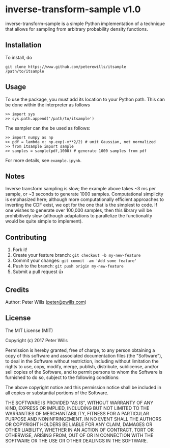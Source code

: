 # inverse-transform-sample v1.0
 
inverse-transform-sample is a simple Python implementation of a technique that allows for sampling from arbitrary probability density functions.
 
## Installation
 
To install, do

	git clone https://www.github.com/peterewills/itsample /path/to/itsample
 
## Usage

To use the package, you must add its location to your Python path. This can be done within the interpreter as follows

	>> import sys
	>> sys.path.append('/path/to/itsample')
	
The sampler can the be used as follows:

	>> import numpy as np
	>> pdf = lambda x: np.exp(-x**2/2) # unit Gaussian, not normalized
	>> from itsample import sample
	>> samples = sample(pdf,1000) # generate 1000 samples from pdf
	
For more details, see `example.ipynb`.

## Notes

Inverse transform sampling is slow; the example above takes ~3 ms per sample, or ~3 seconds to generate 1000 samples. Computational simplicity is emphasized here; although more computationally efficient approaches to inverting the CDF exist, we opt for the one that is the simplest to code. If one wishes to generate over 100,000 samples, then this library will be prohibitively slow (although adaptations to parallelize the functionality would be quite simple to implement).
 
## Contributing
 
1. Fork it!
2. Create your feature branch: `git checkout -b my-new-feature`
3. Commit your changes: `git commit -am 'Add some feature'`
4. Push to the branch: `git push origin my-new-feature`
5. Submit a pull request :+1:
 
## Credits
 
Author: Peter Wills (peter@pwills.com)
 
## License
 
The MIT License (MIT)

Copyright (c) 2017 Peter Wills

Permission is hereby granted, free of charge, to any person obtaining a copy of this software and associated documentation files (the "Software"), to deal in the Software without restriction, including without limitation the rights to use, copy, modify, merge, publish, distribute, sublicense, and/or sell copies of the Software, and to permit persons to whom the Software is furnished to do so, subject to the following conditions:

The above copyright notice and this permission notice shall be included in all copies or substantial portions of the Software.

THE SOFTWARE IS PROVIDED "AS IS", WITHOUT WARRANTY OF ANY KIND, EXPRESS OR IMPLIED, INCLUDING BUT NOT LIMITED TO THE WARRANTIES OF MERCHANTABILITY, FITNESS FOR A PARTICULAR PURPOSE AND NONINFRINGEMENT. IN NO EVENT SHALL THE AUTHORS OR COPYRIGHT HOLDERS BE LIABLE FOR ANY CLAIM, DAMAGES OR OTHER LIABILITY, WHETHER IN AN ACTION OF CONTRACT, TORT OR OTHERWISE, ARISING FROM, OUT OF OR IN CONNECTION WITH THE SOFTWARE OR THE USE OR OTHER DEALINGS IN THE SOFTWARE.
